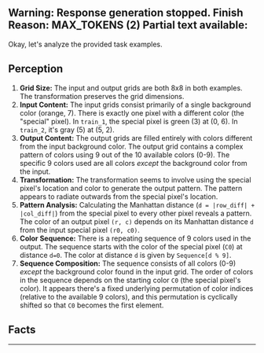 Warning: Response generation stopped. Finish Reason: MAX_TOKENS (2)
Partial text available:
---
Okay, let's analyze the provided task examples.

## Perception

1.  **Grid Size:** The input and output grids are both 8x8 in both examples. The transformation preserves the grid dimensions.
2.  **Input Content:** The input grids consist primarily of a single background color (orange, 7). There is exactly one pixel with a different color (the "special" pixel). In `train_1`, the special pixel is green (3) at (0, 6). In `train_2`, it's gray (5) at (5, 2).
3.  **Output Content:** The output grids are filled entirely with colors different from the input background color. The output grid contains a complex pattern of colors using 9 out of the 10 available colors (0-9). The specific 9 colors used are all colors *except* the background color from the input.
4.  **Transformation:** The transformation seems to involve using the special pixel's location and color to generate the output pattern. The pattern appears to radiate outwards from the special pixel's location.
5.  **Pattern Analysis:** Calculating the Manhattan distance (`d = |row_diff| + |col_diff|`) from the special pixel to every other pixel reveals a pattern. The color of an output pixel `(r, c)` depends on its Manhattan distance `d` from the input special pixel `(r0, c0)`.
6.  **Color Sequence:** There is a repeating sequence of 9 colors used in the output. The sequence starts with the color of the special pixel (`C0`) at distance `d=0`. The color at distance `d` is given by `Sequence[d % 9]`.
7.  **Sequence Composition:** The sequence consists of all colors (0-9) *except* the background color found in the input grid. The order of colors in the sequence depends on the starting color `C0` (the special pixel's color). It appears there's a fixed underlying permutation of color indices (relative to the available 9 colors), and this permutation is cyclically shifted so that `C0` becomes the first element.

## Facts


---
